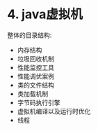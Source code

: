# 4. java虚拟机



整体的目录结构:

- 内存结构
- 垃圾回收机制
- 性能监控工具
- 性能调优案例
- 类的文件结构
- 类加载机制
- 字节码执行引擎
- 虚拟机编译以及运行时优化
- 线程


